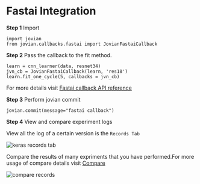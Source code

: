 # Fastai Integration

**Step 1** Import

```
import jovian
from jovian.callbacks.fastai import JovianFastaiCallback
```

**Step 2** Pass the callback to the fit method.

```
learn = cnn_learner(data, resnet34)
jvn_cb = JovianFastaiCallback(learn, 'res18')
learn.fit_one_cycle(5, callbacks = jvn_cb)
```

For more details visit [Fastai callback API reference](../callbacks/fastai)

**Step 3** Perform jovian commit

```
jovian.commit(message="fastai callback")
```

**Step 4** View and compare experiment logs

View all the log of a certain version is the `Records Tab`

<img src="https://imgur.com/FJenNc1.png" class="screenshot" alt="keras records tab">

Compare the results of many expriments that you have performed.For more usage of compare details visit [Compare](../user-guide/compare)

<img src="https://i.imgur.com/m9zlfTJ.gif" class="screenshot" alt="compare records">
